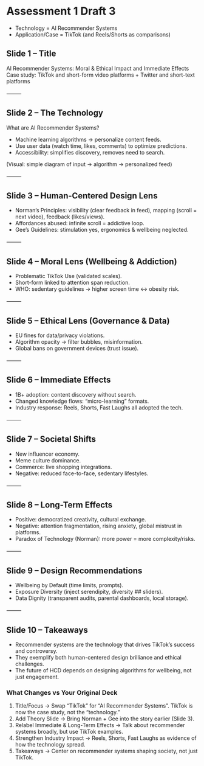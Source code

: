 # Assessment 1 Draft 3

- Technology = AI Recommender Systems
- Application/Case = TikTok (and Reels/Shorts as comparisons)

## Slide 1 – Title

AI Recommender Systems: Moral & Ethical Impact and Immediate Effects
Case study: TikTok and short-form video platforms + Twitter and short-text platforms

⸻

## Slide 2 – The Technology

What are AI Recommender Systems?
- Machine learning algorithms → personalize content feeds.
- Use user data (watch time, likes, comments) to optimize predictions.
- Accessibility: simplifies discovery, removes need to search.

(Visual: simple diagram of input → algorithm → personalized feed)

⸻

## Slide 3 – Human-Centered Design Lens
- Norman’s Principles: visibility (clear feedback in feed), mapping (scroll = next video), feedback (likes/views).
- Affordances abused: infinite scroll = addictive loop.
- Gee’s Guidelines: stimulation yes, ergonomics & wellbeing neglected.

⸻

## Slide 4 – Moral Lens (Wellbeing & Addiction)
- Problematic TikTok Use (validated scales).
- Short-form linked to attention span reduction.
- WHO: sedentary guidelines → higher screen time ↔ obesity risk.

⸻

## Slide 5 – Ethical Lens (Governance & Data)
- EU fines for data/privacy violations.
- Algorithm opacity → filter bubbles, misinformation.
- Global bans on government devices (trust issue).

⸻

## Slide 6 – Immediate Effects
- 1B+ adoption: content discovery without search.
- Changed knowledge flows: “micro-learning” formats.
- Industry response: Reels, Shorts, Fast Laughs all adopted the tech.

⸻

## Slide 7 – Societal Shifts
- New influencer economy.
- Meme culture dominance.
- Commerce: live shopping integrations.
- Negative: reduced face-to-face, sedentary lifestyles.

⸻

## Slide 8 – Long-Term Effects
- Positive: democratized creativity, cultural exchange.
- Negative: attention fragmentation, rising anxiety, global mistrust in platforms.
- Paradox of Technology (Norman): more power = more complexity/risks.

⸻

## Slide 9 – Design Recommendations
- Wellbeing by Default (time limits, prompts).
- Exposure Diversity (inject serendipity, diversity ## sliders).
- Data Dignity (transparent audits, parental dashboards, local storage).

⸻

## Slide 10 – Takeaways
- Recommender systems are the technology that drives TikTok’s success and controversy.
- They exemplify both human-centered design brilliance and ethical challenges.
- The future of HCD depends on designing algorithms for wellbeing, not just engagement.

### What Changes vs Your Original Deck
1.	Title/Focus → Swap “TikTok” for “AI Recommender Systems”. TikTok is now the case study, not the “technology.”
2.	Add Theory Slide → Bring Norman + Gee into the story earlier (Slide 3).
3.	Relabel Immediate & Long-Term Effects → Talk about recommender systems broadly, but use TikTok examples.
4.	Strengthen Industry Impact → Reels, Shorts, Fast Laughs as evidence of how the technology spread.
5.	Takeaways → Center on recommender systems shaping society, not just TikTok.